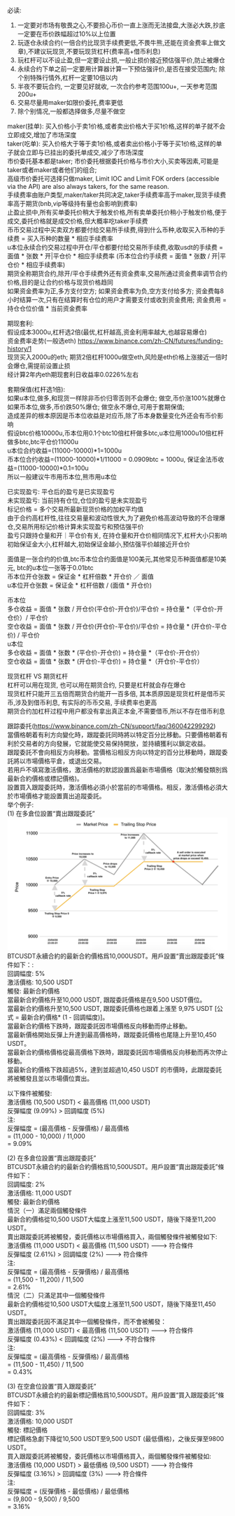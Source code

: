 必读:  
1. 一定要对市场有敬畏之心,不要担心币价一直上涨而无法接盘,大涨必大跌,抄底一定要在币价跌幅超过10%以上位置
2. 玩逐仓永续合约(一倍合约比现货手续费更低,不畏牛熊,还能在资金费率上做文章),不建议玩现货,不要玩现货杠杆(费率高+借币利息)     
3. 玩杠杆可以不设止盈,但一定要设止损,一般止损价接近预估强平价,防止被爆仓     
4. 永续合约下单之前一定要用计算器计算一下预估强评价,是否在接受范围内; 除个别特殊行情外,杠杆一定要10倍以内     
5. 半夜不要玩合约, 一定要见好就收, 一次合约参考范围100u+, 一天参考范围200u+     
6. 交易尽量用maker如限价委托,费率更低    
7. 除个别情况,一般都选择做多,尽量不做空

maker(挂单): 买入价格小于卖1价格,或者卖出价格大于买1价格,这样的单子就不会立即成交,增加了市场深度     
taker(吃单): 买入价格大于等于卖1价格,或者卖出价格小于等于买1价格,这样的单子就会立即与已挂出的委托单成交,减少了市场深度         
市价委托基本都是taker; 市价委托根据委托价格与市价大小,买卖等因素,可能是taker或者maker或者他们的组合;    
高级市价委托可选择只做maker, Limit IOC and Limit FOK orders (accessible via the API) are also always takers, for the same reason.    
手续费率由账户类型,maker/taker共同决定,taker手续费率高于maker,现货手续费率高于期货(bnb,vip等级持有量也会影响到费率)    
止盈止损中,所有买单委托价稍大于触发价格,所有卖单委托价稍小于触发价格,便于成交,委托价格就是成交价格,但大概率吃taker手续费      
币币交易过程中买卖双方都要付给交易所手续费,得到什么币种,收取买入币种的手续费 = 买入币种的数量 * 相应手续费率    
u本位永续合约交易过程中开仓/平仓都要付给交易所手续费,收取usdt的手续费 = 面值 * 张数 * 开|平仓价 * 相应手续费率 (币本位合约手续费 = 面值 * 张数 / 开|平仓价 * 相应手续费率)   
期货全称期货合约,除开/平仓手续费外还有资金费率,交易所通过资金费率调节合约价格,目的是让合约价格与现货价格趋同    
如果资金费率为正,多方支付空方; 如果资金费率为负,空方支付给多方; 资金费每8小时结算一次,只有在结算时有仓位的用户才需要支付或收到资金费用; 资金费用 = 持仓仓位价值 * 当前资金费率    


期现套利:    
假设成本3000u,杠杆选2倍(最优,杠杆越高,资金利用率越大,也越容易爆仓)    
资金费率走势(一般选eth) https://www.binance.com/zh-CN/futures/funding-history/1    
现货买入2000u的eth; 期货2倍杠杆1000u做空eth,风险是eth价格上涨接近一倍时会爆仓,需提前设置止损    
经计算2年内eth期现套利日收益率0.0226%左右    


套期保值(杠杆选1倍):     
如果u本位,做多,和现货一样除非币价归零否则不会爆仓; 做空,币价涨100%就爆仓    
如果币本位,做多,币价跌50%爆仓; 做空永不爆仓,可用于套期保值;     
造成差异的根本原因是币本位收益是对应币,除了币本身数量变化外还会有币价影响    
假设btc价格10000u,币本位用0.1个btc10倍杠杆做多btc,u本位用1000u10倍杠杆做多btc,btc平仓价11000u    
u本位合约收益=(11000-10000)*1=1000u    
币本位合约收益=(11000-10000)*1/11000 = 0.0909btc = 1000u, 保证金法币收益=(11000-10000)*0.1=100u   
所以一般建议牛市用币本位,熊市用u本位    


已实现盈亏: 平仓后的盈亏是已实现盈亏    
未实现盈亏: 当前持有仓位,仓位的盈亏是未实现盈亏    
标记价格 = 多个交易所最新现货价格的加权平均值    
由于合约高杠杆性,往往交易量和波动性很大,为了避免价格高波动导致的不合理爆仓,交易所用标记价格计算未实现盈亏和预估强平价    
盈亏只跟持仓量和开｜平仓价有关, 在持仓量和开仓价相同情况下,杠杆大小只影响初始保证金大小,杠杆越大,初始保证金越小,预估强平价越接近开仓价    


面值是一张合约的价值,btc币本位合约面值是100美元,其他常见币种面值都是10美元, btc的u本位一张等于0.01btc    
币本位开仓张数 = 保证金 * 杠杆倍数 * 开仓价 ／ 面值    
u本位开仓张数 = 保证金 * 杠杆倍数 / (面值 * 开仓价)    


币本位   
多仓收益 = 面值 * 张数 / 开仓价(平仓价-开仓价)/平仓价 = 持仓量 *（平仓价-开仓价）/ 平仓价   
空仓收益 = 面值 * 张数 / 开仓价(开仓价-平仓价)/平仓价 = 持仓量 * (开仓价-平仓价) / 平仓价    
u本位    
多仓收益 = 面值 * 张数 * (平仓价-开仓价) = 持仓量 *（平仓价-开仓价）   
空仓收益 = 面值 * 张数 * (开仓价-平仓价) = 持仓量 *（开仓价-平仓价）   


现货杠杆 VS 期货杠杆   
杠杆可以用在现货, 也可以用在期货合约, 只要是杠杆就会存在爆仓   
现货杠杆只能开三五倍而期货合约能开一百多倍, 其本质原因是现货杠杆是借币买币,涉及到借币利息, 有实际的币币交易, 手续费率也更高   
期货合约加杠杆过程中用户都没有拿出真正本金,不需要借币,所以不存在借币利息   


跟踪委托(https://www.binance.com/zh-CN/support/faq/360042299292)   
當價格朝着有利方向變化時，跟蹤委託同時將以特定百分比移動。只要價格朝着有利於交易者的方向發展，它就能使交易保持開放，並持續獲利以鎖定收益。   
跟蹤委託不會向相反方向移動。當價格沿相反方向以特定的百分比移動時，跟蹤委託將以市場價格平倉，或退出交易。   
若用戶不填寫激活價格，激活價格的默認設置爲最新市場價格（取決於觸發類別爲最新合約價格或標記價格)。   
設置買入跟蹤委託時，激活價格必須小於當前的市場價格。相反，激活價格必須大於市場價格才能設置賣出追蹤委託。   
举个例子:   
(1) 在多倉位設置“賣出跟蹤委託”       
![Image](https://github.com/forthcoming/essay/blob/master/common/%E8%B7%9F%E8%B8%AA%E5%A7%94%E6%89%98.png)      
BTCUSDT永續合約的最新合約價格爲10,000USDT。用戶設置“賣出跟蹤委託”條件如下：:   
回調幅度: 5%    
激活價格: 10,500 USDT    
觸發: 最新合約價格    
當最新合約價格升至10,000 USDT, 跟蹤委託價格是在9,500 USDT價位。    
當最新合約價格升至10,500 USDT, 跟蹤委託價格也跟着上漲至 9,975 USDT [公式 = 最新合約價格* (1 - 回調幅度)]。   
當最新合約價格下跌時，跟蹤委託因市場價格反向移動而停止移動。    
當最新價格開始反彈上升達到最高價格時，跟蹤委託價格也尾隨上升至10,450 USDT。   
當最新合約價格價格從最高價格下跌時，跟蹤委託因市場價格反向移動而再次停止移動。   
當最新合約價格下跌超過5%，達到並超過10,450 USDT 的市價時，此跟蹤委託將被觸發且並以市場價位賣出。   

以下條件被觸發:    
激活價格 (10,500 USDT) < 最高價格 (11,000 USDT)    
反彈幅度 (9.09%) > 回調幅度 (5%)    
注:    
反彈幅度 = (最高價格 - 反彈價格) / 最高價格     
 = (11,000 - 10,000) / 11,000     
 = 9.09%     

(2) 在多倉位設置“賣出跟蹤委託”     
BTCUSDT永續合約的最新合約價格爲10,500USDT。用戶設置“賣出跟蹤委託”條件如下：  
回調幅度: 2%            
激活價格: 11,000 USDT       
觸發: 最新合約價格            
情況（一）滿足兩個觸發條件                                                     
最新合約價格從10,500 USDT大幅度上漲至11,500 USDT，隨後下降至11,200 USDT。       
賣出跟蹤委託將被觸發，委託價格以市場價格買入，兩個觸發條件被觸發如下:             
激活價格 (11,000 USDT) < 最高價格 (11,500 USDT)    ---> 符合條件         
反彈幅度 (2.61%) > 回調幅度 (2%)    ---> 符合條件          
注:                                        
反彈幅度 = (最高價格 - 反彈價格) / 最高價格       
 = (11,500 - 11,200) / 11,500       
 = 2.61%                      
情況（二）只滿足其中一個觸發條件                                            
最新合約價格從10,500 USDT大幅度上漲至11,500 USDT，隨後下降至11,450 USDT。       
賣出跟蹤委託因不滿足其中一個觸發條件，而不會被觸發：                   
激活價格 (11,000 USDT) < 最高價格 (11,500 USDT)  ---> 符合條件         
反彈幅度 (0.43%) < 回調幅度 (2%) ---> 不符合條件       
注:                                          
反彈幅度 = (最高價格 - 反彈價格) / 最高價格       
   = (11,500 - 11,450) / 11,500      
   = 0.43%         

(3) 在空倉位設置“買入跟蹤委託”                                          
BTCUSDT永續合約的最新標記價格爲10,500USDT。用戶設置“買入跟蹤委託”條件如下：       
回調幅度: 3%            
激活價格: 10,000 USDT         
觸發: 標記價格          
標記價格急劇下降從10,500 USDT至9,500 USDT (最低價格)，之後反彈至9800 USDT。       
買入跟蹤委託將被觸發，委託價格以市場價格買入，兩個觸發條件被觸發如:        
激活價格 (10,000 USDT) > 最低價格 (9,500 USDT)    ---> 符合條件        
反彈幅度 (3.16%) > 回調幅度 (3%)    ---> 符合條件        
注:      
反彈幅度 = (反彈價格 - 最低價格) / 最低價格       
   = (9,800 - 9,500) / 9,500      
   = 3.16%       



